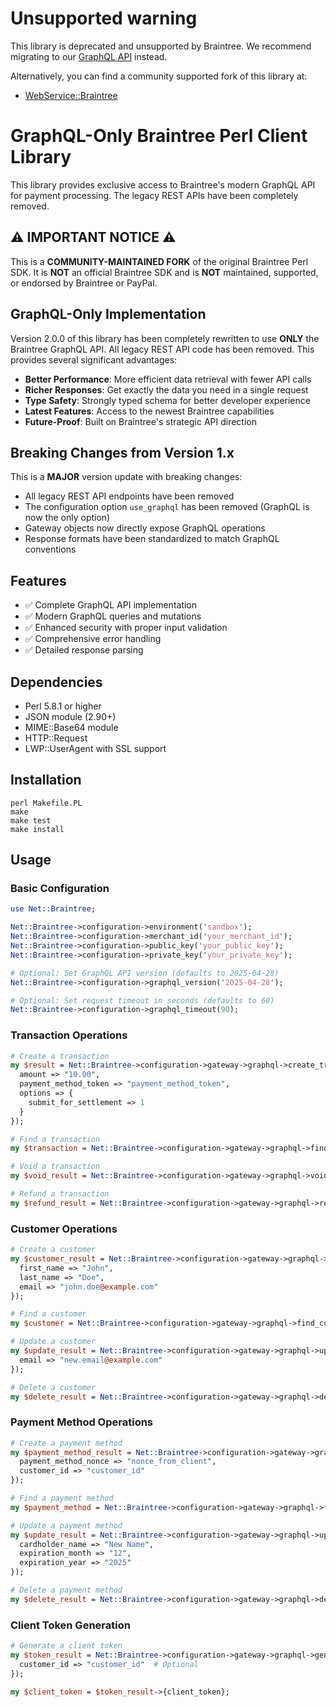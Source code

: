 # Unsupported warning

This library is deprecated and unsupported by Braintree. We recommend migrating to our [GraphQL API](https://graphql.braintreepayments.com/) instead.

Alternatively, you can find a community supported fork of this library at:

* [WebService::Braintree](https://metacpan.org/pod/WebService::Braintree)

# GraphQL-Only Braintree Perl Client Library

This library provides exclusive access to Braintree's modern GraphQL API for payment processing. The legacy REST APIs have been completely removed.

## ⚠️ IMPORTANT NOTICE ⚠️

This is a **COMMUNITY-MAINTAINED FORK** of the original Braintree Perl SDK. It is **NOT** an official Braintree SDK and is **NOT** maintained, supported, or endorsed by Braintree or PayPal.

## GraphQL-Only Implementation

Version 2.0.0 of this library has been completely rewritten to use **ONLY** the Braintree GraphQL API. All legacy REST API code has been removed. This provides several significant advantages:

- **Better Performance**: More efficient data retrieval with fewer API calls
- **Richer Responses**: Get exactly the data you need in a single request
- **Type Safety**: Strongly typed schema for better developer experience
- **Latest Features**: Access to the newest Braintree capabilities
- **Future-Proof**: Built on Braintree's strategic API direction

## Breaking Changes from Version 1.x

This is a **MAJOR** version update with breaking changes:

- All legacy REST API endpoints have been removed
- The configuration option `use_graphql` has been removed (GraphQL is now the only option)
- Gateway objects now directly expose GraphQL operations
- Response formats have been standardized to match GraphQL conventions

## Features

- ✅ Complete GraphQL API implementation
- ✅ Modern GraphQL queries and mutations
- ✅ Enhanced security with proper input validation
- ✅ Comprehensive error handling
- ✅ Detailed response parsing

## Dependencies

- Perl 5.8.1 or higher
- JSON module (2.90+)
- MIME::Base64 module
- HTTP::Request
- LWP::UserAgent with SSL support

## Installation

```
perl Makefile.PL
make
make test
make install
```

## Usage

### Basic Configuration

```perl
use Net::Braintree;

Net::Braintree->configuration->environment('sandbox');
Net::Braintree->configuration->merchant_id('your_merchant_id');
Net::Braintree->configuration->public_key('your_public_key');
Net::Braintree->configuration->private_key('your_private_key');

# Optional: Set GraphQL API version (defaults to 2025-04-28)
Net::Braintree->configuration->graphql_version('2025-04-28');

# Optional: Set request timeout in seconds (defaults to 60)
Net::Braintree->configuration->graphql_timeout(90);
```

### Transaction Operations

```perl
# Create a transaction
my $result = Net::Braintree->configuration->gateway->graphql->create_transaction({
  amount => "10.00",
  payment_method_token => "payment_method_token",
  options => {
    submit_for_settlement => 1
  }
});

# Find a transaction
my $transaction = Net::Braintree->configuration->gateway->graphql->find_transaction('transaction_id');

# Void a transaction
my $void_result = Net::Braintree->configuration->gateway->graphql->void_transaction('transaction_id');

# Refund a transaction
my $refund_result = Net::Braintree->configuration->gateway->graphql->refund_transaction('transaction_id', { amount => '5.00' });
```

### Customer Operations

```perl
# Create a customer
my $customer_result = Net::Braintree->configuration->gateway->graphql->create_customer({
  first_name => "John",
  last_name => "Doe",
  email => "john.doe@example.com"
});

# Find a customer
my $customer = Net::Braintree->configuration->gateway->graphql->find_customer('customer_id');

# Update a customer
my $update_result = Net::Braintree->configuration->gateway->graphql->update_customer('customer_id', {
  email => "new.email@example.com"
});

# Delete a customer
my $delete_result = Net::Braintree->configuration->gateway->graphql->delete_customer('customer_id');
```

### Payment Method Operations

```perl
# Create a payment method
my $payment_method_result = Net::Braintree->configuration->gateway->graphql->create_payment_method({
  payment_method_nonce => "nonce_from_client",
  customer_id => "customer_id"
});

# Find a payment method
my $payment_method = Net::Braintree->configuration->gateway->graphql->find_payment_method('payment_method_token');

# Update a payment method
my $update_result = Net::Braintree->configuration->gateway->graphql->update_payment_method('payment_method_token', {
  cardholder_name => "New Name",
  expiration_month => "12",
  expiration_year => "2025"
});

# Delete a payment method
my $delete_result = Net::Braintree->configuration->gateway->graphql->delete_payment_method('payment_method_token');
```

### Client Token Generation

```perl
# Generate a client token
my $token_result = Net::Braintree->configuration->gateway->graphql->generate_client_token({
  customer_id => "customer_id"  # Optional
});

my $client_token = $token_result->{client_token};
